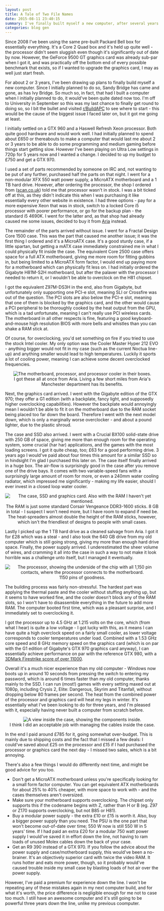 ```yaml
---
layout: post
title: A Tale of Two File Names
date: 2015-08-11 23:40:15
summary: I've finally built myself a new computer, after several years of umming and ahhing.
categories: blog gen
---
```

Since 2008 I've been using the same pre-built Packard Bell box for essentially everything. It's a Core 2 Quad box and it's held up quite well - the processor didn't seem sluggish even though it's significantly out of date by now. However, the GeForce 9500 GT graphics card was already sub-par when I got it, and was practically off the bottom end of every possible benchmark that exists, so if I wanted to upgrade the graphics card, I may as well just start fresh. 

For about 2 or 3 years, I've been drawing up plans to finally build myself a new computer. Since I initially planned to do so, Sandy Bridge has came and gone, as has Ivy Bridge. So much so, in fact, that had I built a computer when I initially planned to do, it would've been quite dated now too. I'm off to University in September so this was my last chance to finally get round to doing so, so I bit the bullet and visited [r/BuildAPC](//reddit.com/r/buildapc) to see where to start - this would be the cause of the biggest issue I faced later on, but it got me going at least.

I initially settled on a GTX 960 and a Haswell Refresh Xeon processor. Both quite good hardware and would work well. I had initially planned to spend about £650 or thereabouts to make a computer that would last me about 2 or 3 years to be able to do some programming and medium gaming before things start getting slow. However I've been playing on Ultra Low settings in 720p for 5 years now and I wanted a change. I decided to up my budget to £750 and get a GTX 970.

I used a set of parts recommended by someone on IRC and, not wanting to be put of any further, purchased half the parts on that night. I went for a non-modular XFX 550 watt power supply, a MicroATX motherboard and a 1 TB hard drive. However, after ordering the processor, the shop I ordered from ([scan.co.uk](//scan.co.uk)) told me that processor wasn't in stock. I was a bit ticked off at this, as they didn't indicate this when I was purchasing it like essentially every other website in existence. I had three options - pay for a more expensive Xeon that was in stock, switch to a locked Core i5 processor with poorer performance, or go for the backup plan - the standard i5 4690K. I went for the latter and, as that shop had already caused me some issues, decided to buy it from [Aria](//aria.co.uk) instead.

The remainder of the parts arrived without issue. I went for a Fractal Design Core 1500 case. This was the part that caused me another issue; it was the first thing I ordered and it's a MicroATX case. It's a good sturdy case, if a little spartan, but getting a mATX case immediately constrained me in what I could physically fit inside the case. The equivalent Core 2500 case offers space for a full ATX motherboard, giving me more room for fitting gubbins in, but being limited to a MicroATX form factor, I would end up paying more for a motherboard which can physically fit less on. I had initially ordered the Gigabyte H81M-S2H motherboard, but after the palaver with the processor I needed to return it, or I wouldn't be able to overclock on the H81 chipset.

I got the equivalent Z97M-DS3H in the end, also from Gigabyte, but unfortunately only supporting one PCI-e slot, meaning SLI or Crossfire was out of the question. The PCI slots are also below the PCI-e slot, meaning that one of them is blocked by the graphics card, and the other would cause a PCI peripheral to be thoroughly cooked by the heat output from the GPU, which is a tad unfortunate, meaning I can't really use PCI wireless cards. The motherboard in all other respects is fine, featuring a good keyboard-and-mouse high resolution BIOS with more bells and whistles than you can shake a RAM stick at.

Of course, for overclocking, you'd set something on fire if you tried to use the stock Intel cooler. My only option was the Cooler Master Hyper 212 EVO - anything bigger would not fit in my case (such as the current Noctua line-up) and anything smaller would lead to high temperatures. Luckily it sports a lot of cooling power, meaning I can achieve some decent overclocked frequencies.

<div style="text-align: center">
  <img alt="The motherboard, processor, and processor cooler in their boxes." src="//i.imgur.com/nqIXceP.jpg?1" /><br/>
  <span class="post-meta small">I got these all at once from Aria. Living a few short miles from Aria's Manchester department has its benefits.</span>
</div>

Next, the graphics card arrived. I went with the Gigabyte edition of the GTX 970; they offer a G1 edition (with a backplate, fancy light, and supposedly higher overclocking capabilities). However the backplate would annoyingly mean I wouldn't be able to fit it on the motherboard due to the RAM socket being placed too far down the board. Therefore I went with the next model down, which is only a marginally worse overclocker - and about a pound lighter, due to the plastic shroud.

The case and SSD also arrived. I went with a Crucial BX100 solid-state drive with 250 GB of space, giving me more than enough room for the operating system, some crucial (har har) applications, and the games with the most loading screens. I got it quite cheap, too; £63 for a good performing drive. 3 years ago I would've paid about four times this amount for a similar SSD so in hindsight I'm glad I purchased this later on. The case itself finally arrived in a huge box. The air-flow is surprisingly good in the case after you remove one of the drive bays. It comes with two variable-speed fans with a surprisingly large amount of room for more, or even a 240mm water cooling radiator, which impressed me significantly - making my life easier, should I ever invest in a closed loop water cooler.

<div style="text-align: center">
  <img alt="The case, SSD and graphics card. Also with the RAM I haven't yet mentioned." src="//i.imgur.com/iDNvRuM.jpg" /><br/>
  <span class="post-meta small">The RAM is just some standard Corsair Vengeance DDR3-1600 sticks. 8 GB in total - I suspect I won't need more, but I have room to expand if need be. The heat-spreaders almost double the height of the RAM sticks, however, which isn't the friendliest of designs to people with small cases.</span>
</div>

Lastly I picked up the 1 TB hard drive as a cleaned salvage from Aria. I got it for £28 which was a steal - and I also took the 640 GB drive from my old computer which is still going strong, giving my more than enough hard drive space. Finally, the power supply arrived. I underestimated the sheer volume of wires, and cramming it all into the case in such a way to not make it look horrible was a challenge unto itself, but I managed it eventually.

<div style="text-align: center">
  <img alt="The processor, showing the underside of the chip with all 1,150 pin contacts, where the processor connects to the motherboard." src="//i.imgur.com/x1v1OQO.jpg" /><br/>
  <span class="post-meta small">1150 pins of goodness.</span>
</div>

The building process was fairly non-stressful. The hardest part was applying the thermal paste and the cooler without stuffing anything up, but it seems to have worked fine, and the cooler doesn't block any of the RAM slots, so I won't have to disassemble everything in the future to add more RAM. The computer booted first time, which was a pleasant surprise, and I immediately set to overclocking it.

I got the processor up to 4.5 GHz at 1.215 volts on the core, which (from what I hear) is quite a low voltage - I got lucky with this, as it means I can have quite a high overclock speed on a fairly small cooler, as lower voltage corresponds to cooler temperatures under load. Combined with a 1.53 GHz core speed and 8 GHz memory speed on the graphics card (which is on par with the G1 edition of Gigabyte's GTX 970 graphics card anyway), I can essentially achieve performance on par with the reference GTX 980, with a [3DMark Firestrike score of over 11000](http://www.3dmark.com/fs/5641909).

Overall it's a much nicer experience than my old computer - Windows now boots up in around 10 seconds from pressing the switch to entering my password, which is around 6 times faster than my old computer, thanks mainly to the SSD. I can run (most!) games with every setting maxed out at 1080p, including Crysis 2, Elite: Dangerous, Skyrim and Titanfall, without dropping below 80 frames per second. The heat from the combined power of the processor and graphics card will heat my legs in winter. It's essentially what I've been looking to do for three years, and I'm pleased with it, especially having never built a computer from scratch before.

<div style="text-align: center">
  <img alt="A view inside the case, showing the components inside." src="//i.imgur.com/FicR7Yl.jpg" /><br/>
  <span class="post-meta small">I think I did an acceptable job with managing the cables inside the case.</span>
</div>

In the end I paid around £785 for it, going somewhat over-budget. This is mainly due to shipping costs and the fact that I missed a few deals: I could've saved about £25 on the processor and £15 if I had purchased the processor or graphics card the next day - I missed two sales, which is a bit annoying.

There's also a few things I would do differently next time, and might be good advice for you too.

* Don't get a MicroATX motherboard unless you're specifically looking for a small form factor computer. You can get equivalent ATX motherboards for about 25% to 40% cheaper, with more space to work with - and the cases themselves aren't oversized.
* Make sure your motherboard supports overclocking. The chipset only supports this if the codename begins with Z, rather than H or B (eg. Z97 or Z170 supports overclocking, but not B85 or H81).
* Buy a modular power supply - the extra £10 or £15 is worth it. Also, buy a bigger power supply than you need. The PSU is the one part that won't become out-of-date over time; 550 W now is still 550 W in 5 years' time. If I had paid an extra £20 for a modular 750 watt power supply I would've saved it in effort down the line, not having to ram loads of unused Molex cables down the back of your case.
* Get an R9 390 instead of a GTX 970. If you follow the advice about the power supply and case/motherboard supply, this would've been a no-brainer. It's an objectively superior card with twice the video RAM. It runs hotter and eats more power, though, so it probably would've caused trouble inside my small case by blasting loads of hot air over the power supply.

However, I've paid a premium for experience down the line. I won't be repeating any of these mistakes again in my next computer build, and for what it's worth, the price difference is negligible enough for me not to case too much. I still have an awesome computer and it's still going to be powerful three years down the line, unlike my previous coomputer.
